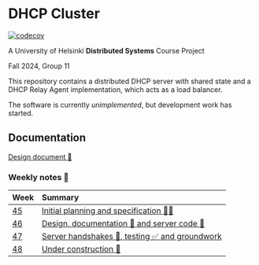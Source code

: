 # DHCP Cluster

[![codecov](https://codecov.io/gh/hy-ds-group-11/dhcpcluster/graph/badge.svg?token=4NKHA2JMAB)](https://codecov.io/gh/hy-ds-group-11/dhcpcluster)

A University of Helsinki **Distributed Systems** Course Project

Fall 2024, Group 11

This repository contains a distributed DHCP server with shared state and a DHCP Relay Agent implementation, which acts as a load balancer.

The software is currently _unimplemented_, but development work has started.

## Documentation

[Design document :paperclip:](doc/design.md)

### Weekly notes :notebook_with_decorative_cover:

| Week | Summary |
| :--- | :---    |
| [45][w45] | [Initial planning and specification :busts_in_silhouette::speech_balloon:][w45] |
| [46][w46] | [Design, documentation :closed_book: and server code :rocket:][w46] |
| [47][w47] | [Server handshakes :raised_hands:, testing :white_check_mark: and groundwork][w47] |
| [48][w48] | [Under construction :construction:][w48] |

[w45]: doc/week45.md
[w46]: doc/week46.md
[w47]: doc/week47.md
[w48]: doc/week48.md
